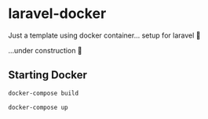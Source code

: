 # laravel-docker
Just a template using docker container... setup for laravel 🐳

...under construction 🚧

## Starting Docker
```bash
docker-compose build
```

```bash
docker-compose up
```
